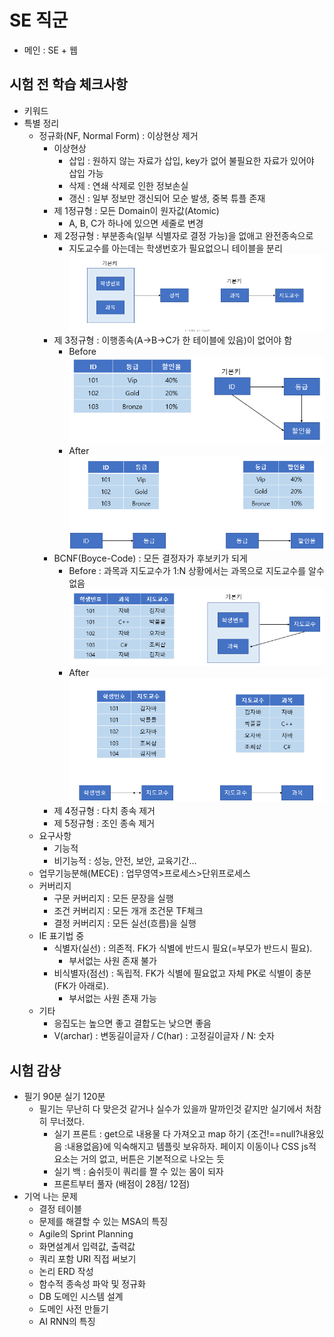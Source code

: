 # SE 직군

- 메인 : SE + 웹

## 시험 전 학습 체크사항

- 키워드
- 특별 정리
  - 정규화(NF, Normal Form) : 이상현상 제거
    - 이상현상
      - 삽입 : 원하지 않는 자료가 삽입, key가 없어 불필요한 자료가 있어야 삽입 가능
      - 삭제 : 연쇄 삭제로 인한 정보손실
      - 갱신 : 일부 정보만 갱신되어 모순 발생, 중복 튜플 존재
    - 제 1정규형 : 모든 Domain이 원자값(Atomic)
      - A, B, C가 하나에 있으면 세줄로 변경
    - 제 2정규형 : 부분종속(일부 식별자로 결정 가능)을 없애고 완전종속으로
      - 지도교수를 아는데는 학생번호가 필요없으니 테이블을 분리
      ![설명](image/2023-05-14-21-09-13.png)
    - 제 3정규형 : 이행종속(A->B->C가 한 테이블에 있음)이 없어야 함
      - Before  
      ![설명](image/2023-05-14-21-17-43.png)
      - After  
      ![설명](image/2023-05-14-21-18-35.png)
    - BCNF(Boyce-Code) : 모든 결정자가 후보키가 되게
      - Before : 과목과 지도교수가 1:N 상황에서는 과목으로 지도교수를 알수 없음  
      ![설명](image/2023-05-14-21-27-38.png)
      - After  
      ![설명](image/2023-05-14-21-36-47.png)
    - 제 4정규형 : 다치 종속 제거
    - 제 5정규형 : 조인 종속 제거
  - 요구사항
    - 기능적
    - 비기능적 : 성능, 안전, 보안, 교육기간...
  - 업무기능분해(MECE) : 업무영역>프로세스>단위프로세스
  - 커버리지
    - 구문 커버리지 : 모든 문장을 실행
    - 조건 커버리지 : 모든 개개 조건문 TF체크
    - 결정 커버리지 : 모든 실선(흐름)을 실행
  - IE 표기법 중
    - 식별자(실선) : 의존적. FK가 식별에 반드시 필요(=부모가 반드시 필요).
      - 부서없는 사원 존재 불가
    - 비식별자(점선) : 독립적. FK가 식별에 필요없고 자체 PK로 식별이 충분(FK가 아래로).
      - 부서없는 사원 존재 가능
  - 기타
    - 응집도는 높으면 좋고 결합도는 낮으면 좋음
    - V(archar) : 변동길이글자 / C(har) : 고정길이글자 / N: 숫자

## 시험 감상

- 필기 90분 실기 120분
  - 필기는 무난히 다 맞은것 같거나 실수가 있을까 말까인것 같지만 실기에서 처참히 무너졌다.
    - 실기 프론트 : get으로 내용물 다 가져오고 map 하기 {조건!==null?내용있음 :내용없음}에 익숙해지고 템플릿 보유하자. 페이지 이동이나 CSS js적 요소는 거의 없고, 버튼은 기본적으로 나오는 듯
    - 실기 백 : 숨쉬듯이 쿼리를 짤 수 있는 몸이 되자
    - 프론트부터 풀자 (배점이 28점/ 12점)
- 기억 나는 문제
  - 결정 테이블
  - 문제를 해결할 수 있는 MSA의 특징
  - Agile의 Sprint Planning
  - 화면설계서 입력값, 출력값
  - 쿼리 포함 URI 직접 써보기
  - 논리 ERD 작성
  - 함수적 종속성 파악 및 정규화
  - DB 도메인 시스템 설계
  - 도메인 사전 만들기
  - AI RNN의 특징
